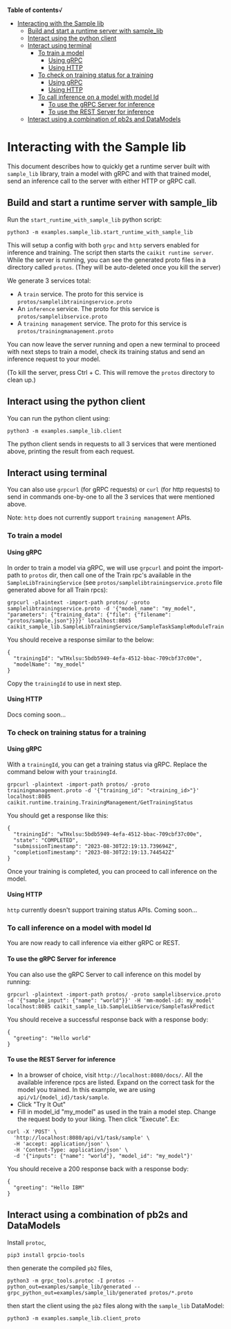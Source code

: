 **Table of contents**√
- [Interacting with the Sample lib](#interacting-with-the-sample-lib)
  - [Build and start a runtime server with sample\_lib](#build-and-start-a-runtime-server-with-sample_lib)
  - [Interact using the python client](#interact-using-the-python-client)
  - [Interact using terminal](#interact-using-terminal)
    - [To train a model](#to-train-a-model)
      - [Using gRPC](#using-grpc)
      - [Using HTTP](#using-http)
    - [To check on training status for a training](#to-check-on-training-status-for-a-training)
      - [Using gRPC](#using-grpc-1)
      - [Using HTTP](#using-http-1)
    - [To call inference on a model with model Id](#to-call-inference-on-a-model-with-model-id)
      - [To use the gRPC Server for inference](#to-use-the-grpc-server-for-inference)
      - [To use the REST Server for inference](#to-use-the-rest-server-for-inference)
  - [Interact using a combination of pb2s and DataModels](#interact-using-a-combination-of-pb2s-and-datamodels)


# Interacting with the Sample lib

This document describes how to quickly get a runtime server built with `sample_lib` library, train a model with gRPC and with that trained model, send an inference call to the server with either HTTP or gRPC call.

## Build and start a runtime server with sample_lib

Run the `start_runtime_with_sample_lib` python script:

```shell
python3 -m examples.sample_lib.start_runtime_with_sample_lib
```

This will setup a config with both `grpc` and `http` servers enabled for inference and training. The script then starts the `caikit runtime server`. While the server is running, you can see the generated proto files in a directory called `protos`. (They will be auto-deleted once you kill the server)

We generate 3 services total:
- A `train` service. The proto for this service is `protos/samplelibtrainingservice.proto`
- An `inference` service. The proto for this service is `protos/samplelibservice.proto`
- A `training management` service. The proto for this service is `protos/trainingmanagement.proto`

You can now leave the server running and open a new terminal to proceed with next steps to train a model, check its training status and send an inference request to your model.

(To kill the server, press Ctrl + C. This will remove the `protos` directory to clean up.)

## Interact using the python client

You can run the python client using:

```shell
python3 -m examples.sample_lib.client
```

The python client sends in requests to all 3 services that were mentioned above, printing the result from each request.

## Interact using terminal

You can also use `grpcurl` (for gRPC requests) or `curl` (for http requests) to send in commands one-by-one to all the 3 services that were mentioned above. 

Note: `http` does not currently support `training management` APIs.
### To train a model

#### Using gRPC

In order to train a model via gRPC, we will use `grpcurl` and point the import-path to `protos` dir, then call one of the Train rpc's available in the `SampleLibTrainingService` (see `protos/samplelibtrainingservice.proto` file generated above for all Train rpcs):

```shell
grpcurl -plaintext -import-path protos/ -proto samplelibtrainingservice.proto -d '{"model_name": "my_model", "parameters": {"training_data": {"file": {"filename": "protos/sample.json"}}}}' localhost:8085 caikit_sample_lib.SampleLibTrainingService/SampleTaskSampleModuleTrain
```

You should receive a response similar to the below:

```shell
{
  "trainingId": "wTHxlsu:5bdb5949-4efa-4512-bbac-709cbf37c00e",
  "modelName": "my_model"
}
```

Copy the `trainingId` to use in next step.

#### Using HTTP

Docs coming soon...

### To check on training status for a training

#### Using gRPC

With a `trainingId`, you can get a training status via gRPC. Replace the command below with your `trainingId`.

```shell
grpcurl -plaintext -import-path protos/ -proto trainingmanagement.proto -d '{"training_id": "<training_id>"}' localhost:8085 caikit.runtime.training.TrainingManagement/GetTrainingStatus
```

You should get a response like this:

```shell
{
  "trainingId": "wTHxlsu:5bdb5949-4efa-4512-bbac-709cbf37c00e",
  "state": "COMPLETED",
  "submissionTimestamp": "2023-08-30T22:19:13.739694Z",
  "completionTimestamp": "2023-08-30T22:19:13.744542Z"
}
```
Once your training is completed, you can proceed to call inference on the model.

#### Using HTTP

`http` currently doesn't support training status APIs. Coming soon...

### To call inference on a model with model Id

You are now ready to call inference via either gRPC or REST.

#### To use the gRPC Server for inference

You can also use the gRPC Server to call inference on this model by running:
```shell
grpcurl -plaintext -import-path protos/ -proto samplelibservice.proto -d '{"sample_input": {"name": "world"}}' -H 'mm-model-id: my_model' localhost:8085 caikit_sample_lib.SampleLibService/SampleTaskPredict
```

You should receive a successful response back with a response body:
```shell
{
  "greeting": "Hello world"
}
```

#### To use the REST Server for inference

- In a browser of choice, visit `http://localhost:8080/docs/`. All the available inference rpcs are listed. Expand on the correct task for the model you trained. In this example, we are using `api/v1/{model_id}/task/sample`.
- Click "Try It Out"
- Fill in model_id "my_model" as used in the train a model step. Change the request body to your liking. Then click "Execute". Ex:

```shell
curl -X 'POST' \
  'http://localhost:8080/api/v1/task/sample' \
  -H 'accept: application/json' \
  -H 'Content-Type: application/json' \
  -d '{"inputs": {"name": "world"}, "model_id": "my_model"}'
```

You should receive a 200 response back with a response body:
```shell
{
  "greeting": "Hello IBM"
}
```

## Interact using a combination of pb2s and DataModels

Install `protoc`, 

```shell
pip3 install grpcio-tools
``````

then generate the compiled `pb2` files,

```shell
python3 -m grpc_tools.protoc -I protos --python_out=examples/sample_lib/generated --grpc_python_out=examples/sample_lib/generated protos/*.proto
```

then start the client using the `pb2` files along with the `sample_lib` DataModel:

```shell
python3 -m examples.sample_lib.client_proto
```